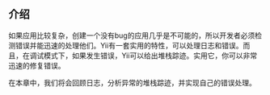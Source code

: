 ## 介绍

如果应用比较复杂，创建一个没有bug的应用几乎是不可能的，所以开发者必须检测错误并能迅速的处理他们。Yii有一套实用的特性，可以处理日志和错误。而且，在调试模式下，如果发生错误，Yii可以给出堆栈踪迹。实用它，你可以非常迅速的修复错误。

在本章中，我们将会回顾日志，分析异常的堆栈踪迹，并实现自己的错误处理。